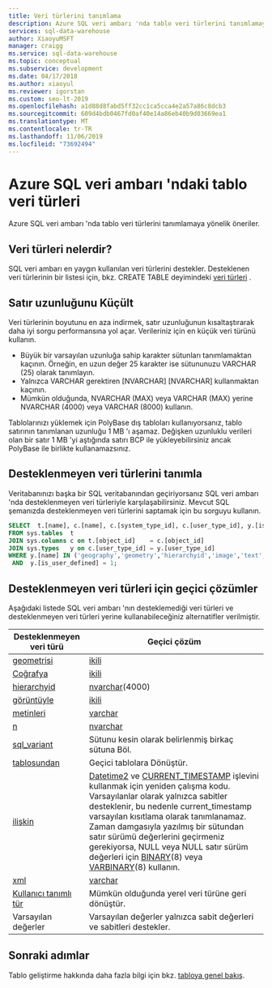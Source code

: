 ```yaml
---
title: Veri türlerini tanımlama
description: Azure SQL veri ambarı 'nda tablo veri türlerini tanımlamaya yönelik öneriler.
services: sql-data-warehouse
author: XiaoyuMSFT
manager: craigg
ms.service: sql-data-warehouse
ms.topic: conceptual
ms.subservice: development
ms.date: 04/17/2018
ms.author: xiaoyul
ms.reviewer: igorstan
ms.custom: seo-lt-2019
ms.openlocfilehash: a1d88d8fabd5ff32cc1ca5cca4e2a57a86c8dcb3
ms.sourcegitcommit: 609d4bdb0467fd0af40e14a86eb40b9d03669ea1
ms.translationtype: MT
ms.contentlocale: tr-TR
ms.lasthandoff: 11/06/2019
ms.locfileid: "73692494"
---
```

# <a name="table-data-types-in-azure-sql-data-warehouse"></a>Azure SQL veri ambarı 'ndaki tablo veri türleri
Azure SQL veri ambarı 'nda tablo veri türlerini tanımlamaya yönelik öneriler. 

## <a name="what-are-the-data-types"></a>Veri türleri nelerdir?

SQL veri ambarı en yaygın kullanılan veri türlerini destekler. Desteklenen veri türlerinin bir listesi için, bkz. CREATE TABLE deyimindeki [veri türleri](/sql/t-sql/statements/create-table-azure-sql-data-warehouse#DataTypes) . 

## <a name="minimize-row-length"></a>Satır uzunluğunu Küçült
Veri türlerinin boyutunu en aza indirmek, satır uzunluğunun kısaltaştırarak daha iyi sorgu performansına yol açar. Verileriniz için en küçük veri türünü kullanın. 

- Büyük bir varsayılan uzunluğa sahip karakter sütunları tanımlamaktan kaçının. Örneğin, en uzun değer 25 karakter ise sütununuzu VARCHAR (25) olarak tanımlayın. 
- Yalnızca VARCHAR gerektiren [NVARCHAR] [NVARCHAR] kullanmaktan kaçının.
- Mümkün olduğunda, NVARCHAR (MAX) veya VARCHAR (MAX) yerine NVARCHAR (4000) veya VARCHAR (8000) kullanın.

Tablolarınızı yüklemek için PolyBase dış tabloları kullanıyorsanız, tablo satırının tanımlanan uzunluğu 1 MB 'ı aşamaz. Değişken uzunluklu verileri olan bir satır 1 MB 'yi aştığında satırı BCP ile yükleyebilirsiniz ancak PolyBase ile birlikte kullanamazsınız.

## <a name="identify-unsupported-data-types"></a>Desteklenmeyen veri türlerini tanımla
Veritabanınızı başka bir SQL veritabanından geçiriyorsanız SQL veri ambarı 'nda desteklenmeyen veri türleriyle karşılaşabilirsiniz. Mevcut SQL şemanızda desteklenmeyen veri türlerini saptamak için bu sorguyu kullanın.

```sql
SELECT  t.[name], c.[name], c.[system_type_id], c.[user_type_id], y.[is_user_defined], y.[name]
FROM sys.tables  t
JOIN sys.columns c on t.[object_id]    = c.[object_id]
JOIN sys.types   y on c.[user_type_id] = y.[user_type_id]
WHERE y.[name] IN ('geography','geometry','hierarchyid','image','text','ntext','sql_variant','xml')
 AND  y.[is_user_defined] = 1;
```


## <a name="unsupported-data-types"></a>Desteklenmeyen veri türleri için geçici çözümler

Aşağıdaki listede SQL veri ambarı 'nın desteklemediği veri türleri ve desteklenmeyen veri türleri yerine kullanabileceğiniz alternatifler verilmiştir.

| Desteklenmeyen veri türü | Geçici çözüm |
| --- | --- |
| [geometrisi](/sql/t-sql/spatial-geometry/spatial-types-geometry-transact-sql) |[ikili](/sql/t-sql/data-types/binary-and-varbinary-transact-sql) |
| [Coğrafya](/sql/t-sql/spatial-geography/spatial-types-geography) |[ikili](/sql/t-sql/data-types/binary-and-varbinary-transact-sql) |
| [hierarchyid](/sql/t-sql/data-types/hierarchyid-data-type-method-reference) |[nvarchar](/sql/t-sql/data-types/nchar-and-nvarchar-transact-sql)(4000) |
| [görüntüyle](/sql/t-sql/data-types/ntext-text-and-image-transact-sql) |[ikili](/sql/t-sql/data-types/binary-and-varbinary-transact-sql) |
| [metinleri](/sql/t-sql/data-types/ntext-text-and-image-transact-sql) |[varchar](/sql/t-sql/data-types/char-and-varchar-transact-sql) |
| [n](/sql/t-sql/data-types/ntext-text-and-image-transact-sql) |[nvarchar](/sql/t-sql/data-types/nchar-and-nvarchar-transact-sql) |
| [sql_variant](/sql/t-sql/data-types/sql-variant-transact-sql) |Sütunu kesin olarak belirlenmiş birkaç sütuna Böl. |
| [tablosundan](/sql/t-sql/data-types/table-transact-sql) |Geçici tablolara Dönüştür. |
| [ilişkin](/sql/t-sql/data-types/date-and-time-types) |[Datetime2](/sql/t-sql/data-types/datetime2-transact-sql) ve [CURRENT_TIMESTAMP](/sql/t-sql/functions/current-timestamp-transact-sql) işlevini kullanmak için yeniden çalışma kodu. Varsayılanlar olarak yalnızca sabitler desteklenir, bu nedenle current_timestamp varsayılan kısıtlama olarak tanımlanamaz. Zaman damgasıyla yazılmış bir sütundan satır sürümü değerlerini geçirmeniz gerekiyorsa, NULL veya NULL satır sürüm değerleri için [BINARY](/sql/t-sql/data-types/binary-and-varbinary-transact-sql)(8) veya [VARBINARY](/sql/t-sql/data-types/binary-and-varbinary-transact-sql)(8) kullanın. |
| [xml](/sql/t-sql/xml/xml-transact-sql) |[varchar](/sql/t-sql/data-types/char-and-varchar-transact-sql) |
| [Kullanıcı tanımlı tür](/sql/relational-databases/native-client/features/using-user-defined-types) |Mümkün olduğunda yerel veri türüne geri dönüştür. |
| Varsayılan değerler | Varsayılan değerler yalnızca sabit değerleri ve sabitleri destekler. |


## <a name="next-steps"></a>Sonraki adımlar
Tablo geliştirme hakkında daha fazla bilgi için bkz. [tabloya genel bakış](sql-data-warehouse-tables-overview.md).
